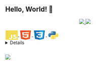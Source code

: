 ## Hello, World! 👋
<div align="center">
  <a href="https://github.com/victorfyonemoto">
  <img height="170em" src="https://github-readme-stats.vercel.app/api?username=victorfyonemoto&show_icons=true&theme=dracula&include_all_commits=true&count_private=true"/>
  <img height="170em" src="https://github-readme-stats.vercel.app/api/top-langs/?username=victorfyonemoto&layout=compact&langs_count=7&theme=dracula"/>
</div>
<div style="display: inline_block"><br>
  <img align="center" alt="Victor-Js" height="30" width="40" src="https://raw.githubusercontent.com/devicons/devicon/master/icons/javascript/javascript-plain.svg">
  <img align="center" alt="Victor-HTML" height="30" width="40" src="https://raw.githubusercontent.com/devicons/devicon/master/icons/html5/html5-original.svg">
  <img align="center" alt="Victor-CSS" height="30" width="40" src="https://raw.githubusercontent.com/devicons/devicon/master/icons/css3/css3-original.svg">
  <img align="center" alt="Victor-Python" height="30" width="40" src="https://raw.githubusercontent.com/devicons/devicon/master/icons/python/python-original.svg">
  
  <br>
  
  <details>
  <summary> More about me</summary>
<div align="left">
 
``` js
const vic = {
    personal: {
        fullName: 'Victor Ferreira Yonemoto',
        birthDate: '1994-02-21',
        pronouns: 'he' | 'him',
        interests: ['music', 'games', 'language learning', 'anime'],
        motivation: [
            'Making life easier and smarter through tech', 
            'Help improving diversity and inclusion',
            'Learning new things',
        ],
    },
    technical: {
        technologies: {
            frontEnd: {
                Javascript: ['React'],
                HTML: ['HTML5', 'Semantic HTML'],
                CSS: ['styled-components', 'Bootstrap'],
            },
            backEnd: {
                Javascript: ['Node.js']
            },
        },
    }
}
```
  </div>
</details>
  
  ##
  
  <div>
    <a href="https://www.linkedin.com/in/victorfyonemoto" target="_blank"><img src="https://img.shields.io/badge/-LinkedIn-%230077B5?style=for-the-badge&logo=linkedin&logoColor=white" target="_blank"></a>   
  </div>
